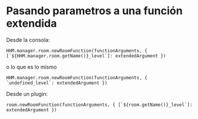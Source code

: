 # Pasando parametros a una función extendida

Desde la consola: 
```
HHM.manager.room.newRoomFunction(functionArguments, { [`${HHM.manager.room.getName()}_level`]: extendedArgument })
```
o lo que es lo mismo 
```
HHM.manager.room.newRoomFunction(functionArguments, { `undefined_level`: extendedArgument })
```

Desde un plugin: 
```
room.newRoomFunction(functionArguments, { [`${room.getName()}_level`]: extendedArgument })
```

